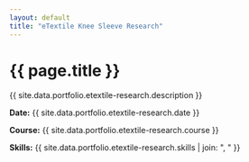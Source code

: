 ```yaml
---
layout: default
title: "eTextile Knee Sleeve Research"
---
```


<div class="portfolio-subpage-content">
  <h1 class="portfolio-subpage-title">{{ page.title }}</h1>

  <p>{{ site.data.portfolio.etextile-research.description }}</p>

  <div class="project-meta">
    <p><strong>Date:</strong> {{ site.data.portfolio.etextile-research.date }}</p>
    <p><strong>Course:</strong> {{ site.data.portfolio.etextile-research.course }}</p>
    <p><strong>Skills:</strong> {{ site.data.portfolio.etextile-research.skills | join: ", " }}</p>
  </div>
</div>
